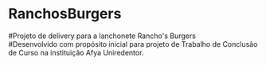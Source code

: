 # RanchosBurgers
#Projeto de delivery para a lanchonete Rancho's Burgers <br>
#Desenvolvido com propósito inicial para projeto de Trabalho de Conclusão de Curso na instituição Afya Uniredentor. 
